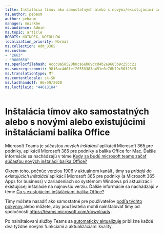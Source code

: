 ```yaml
---
title: Inštalácia tímov ako samostatných alebo s novými/existujúcimi inštaláciami balíka Office
ms.author: pebaum
author: pebaum
manager: mnirkhe
ms.audience: Admin
ms.topic: article
ROBOTS: NOINDEX, NOFOLLOW
localization_priority: Normal
ms.collection: Adm_O365
ms.custom:
- "2663"
- "9000660"
ms.openlocfilehash: 4ccc8a56528b0ca6eb69ccd4b2a9685b9c255c21
ms.sourcegitcommit: 9816ac4d0fef20558383a491e0e76b79c56323f5
ms.translationtype: MT
ms.contentlocale: sk-SK
ms.lasthandoff: 06/09/2020
ms.locfileid: "44618184"
---
```

# <a name="installing-teams-as-standalone-or-with-new-or-existing-office-installations"></a>Inštalácia tímov ako samostatných alebo s novými alebo existujúcimi inštaláciami balíka Office

Microsoft Teams je súčasťou *nových inštalácií* aplikácií Microsoft 365 pre podniky, aplikácií Microsoft 365 pre podniky a balíka Office for Mac. Ďalšie informácie sa nachádzajú v téme [Kedy sa budú microsoft teams začať súčasťou nových inštalácií balíka Office?](https://docs.microsoft.com/deployoffice/teams-install#when-will-microsoft-teams-start-being-included-with-new-installations-of-microsoft-365-apps)

Okrem toho, počnúc verziou 1906 v aktuálnom kanáli , tímy sa *pridajú do existujúcich inštalácií* aplikácií Microsoft 365 pre podniky (a Microsoft 365 Apps for business) v zariadeniach so systémom Windows pri aktualizácii existujúcej inštalácie na najnovšiu verziu. Ďalšie informácie sa nachádzajú v téme [Čo s existujúcimi inštaláciami balíka Office?](https://docs.microsoft.com/deployoffice/teams-install#what-about-existing-installations-of-microsoft-365-apps)

Tímy môžete nasadiť ako samostatné pre používateľov [podľa týchto pokynov,](https://docs.microsoft.com/MicrosoftTeams/msi-deployment)alebo môžete, aby používatelia mohli nainštalovať tímy od spoločnosti https://teams.microsoft.com/downloads .

Po nainštalovaní služby Teams sa [automaticky aktualizuje](https://docs.microsoft.com/deployoffice/teams-install#feature-and-quality-updates-for-microsoft-teams) približne každé dva týždne novými funkciami a aktualizáciami kvality. 

